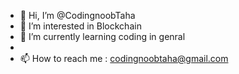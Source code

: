 - 👋 Hi, I’m @CodingnoobTaha
- 👀 I’m interested in Blockchain
- 🌱 I’m currently learning coding in genral
-
- 📫 How to reach me : codingnoobtaha@gmail.com

<!---
CodingnoobTaha/CodingnoobTaha is a ✨ special ✨ repository because its `README.md` (this file) appears on your GitHub profile.
You can click the Preview link to take a look at your changes.
--->
